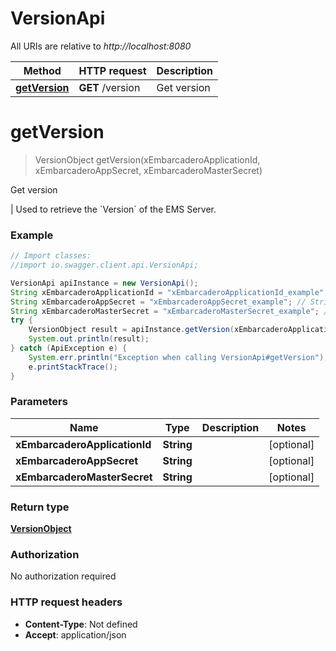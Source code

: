 # VersionApi

All URIs are relative to *http://localhost:8080*

Method | HTTP request | Description
------------- | ------------- | -------------
[**getVersion**](VersionApi.md#getVersion) | **GET** /version | Get version


<a name="getVersion"></a>
# **getVersion**
> VersionObject getVersion(xEmbarcaderoApplicationId, xEmbarcaderoAppSecret, xEmbarcaderoMasterSecret)

Get version

 |      Used to retrieve the &#x60;Version&#x60; of the EMS Server.

### Example
```java
// Import classes:
//import io.swagger.client.api.VersionApi;

VersionApi apiInstance = new VersionApi();
String xEmbarcaderoApplicationId = "xEmbarcaderoApplicationId_example"; // String | 
String xEmbarcaderoAppSecret = "xEmbarcaderoAppSecret_example"; // String | 
String xEmbarcaderoMasterSecret = "xEmbarcaderoMasterSecret_example"; // String | 
try {
    VersionObject result = apiInstance.getVersion(xEmbarcaderoApplicationId, xEmbarcaderoAppSecret, xEmbarcaderoMasterSecret);
    System.out.println(result);
} catch (ApiException e) {
    System.err.println("Exception when calling VersionApi#getVersion");
    e.printStackTrace();
}
```

### Parameters

Name | Type | Description  | Notes
------------- | ------------- | ------------- | -------------
 **xEmbarcaderoApplicationId** | **String**|  | [optional]
 **xEmbarcaderoAppSecret** | **String**|  | [optional]
 **xEmbarcaderoMasterSecret** | **String**|  | [optional]

### Return type

[**VersionObject**](VersionObject.md)

### Authorization

No authorization required

### HTTP request headers

 - **Content-Type**: Not defined
 - **Accept**: application/json

